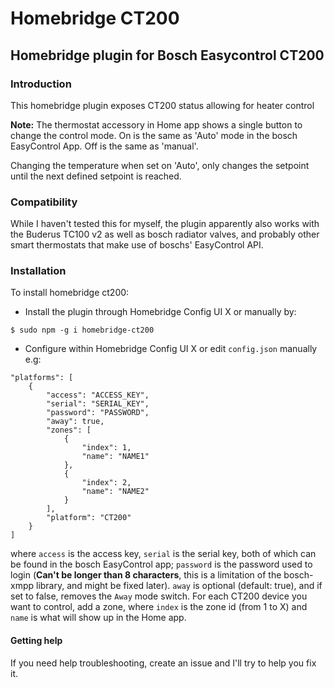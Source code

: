 # Homebridge CT200

## Homebridge plugin for Bosch Easycontrol CT200

### Introduction
This homebridge plugin exposes CT200 status allowing for heater control

**Note:** The thermostat accessory in Home app shows a single button to change the control mode. On is the same as 'Auto' mode in the bosch EasyControl App. Off is the same as 'manual'.

Changing the temperature when set on 'Auto', only changes the setpoint until the next defined setpoint is reached.

### Compatibility
While I haven't tested this for myself, the plugin apparently also works with the Buderus TC100 v2 as well as bosch radiator valves, and probably other smart thermostats that make use of boschs' EasyControl API.

### Installation
To install homebridge ct200:
- Install the plugin through Homebridge Config UI X or manually by:
```
$ sudo npm -g i homebridge-ct200
```
- Configure within Homebridge Config UI X or edit `config.json` manually e.g:
```
"platforms": [
    {
        "access": "ACCESS_KEY",
        "serial": "SERIAL_KEY",
        "password": "PASSWORD",
        "away": true,
        "zones": [
            {
                "index": 1,
                "name": "NAME1"
            },
            {
                "index": 2,
                "name": "NAME2"
            }
        ],
        "platform": "CT200"
    }
]
```
where `access` is the access key, `serial` is the serial key, both of which can be found in the bosch EasyControl app; `password` is the password used to login (**Can't be longer than 8 characters**, this is a limitation of the bosch-xmpp library, and might be fixed later).
`away` is optional (default: true), and if set to false, removes the `Away` mode switch.
For each CT200 device you want to control, add a zone, where `index` is the zone id (from 1 to X) and `name` is what will show up in the Home app.
#### Getting help
If you need help troubleshooting, create an issue and I'll try to help you fix it.
